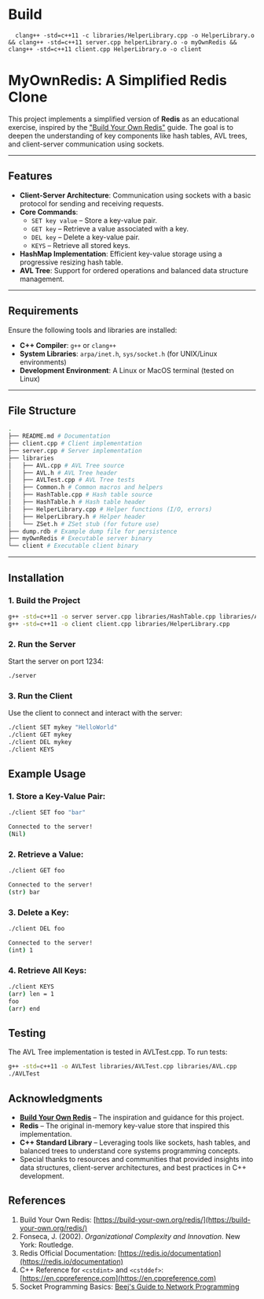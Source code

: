 # Build

```
  clang++ -std=c++11 -c libraries/HelperLibrary.cpp -o HelperLibrary.o && clang++ -std=c++11 server.cpp helperLibrary.o -o myOwnRedis && clang++ -std=c++11 client.cpp HelperLibrary.o -o client
```

# MyOwnRedis: A Simplified Redis Clone

This project implements a simplified version of **Redis** as an educational exercise, inspired by the ["Build Your Own Redis"](https://build-your-own.org/redis/) guide. The goal is to deepen the understanding of key components like hash tables, AVL trees, and client-server communication using sockets.

---

## Features

- **Client-Server Architecture**: Communication using sockets with a basic protocol for sending and receiving requests.
- **Core Commands**:
  - `SET key value` – Store a key-value pair.
  - `GET key` – Retrieve a value associated with a key.
  - `DEL key` – Delete a key-value pair.
  - `KEYS` – Retrieve all stored keys.
- **HashMap Implementation**: Efficient key-value storage using a progressive resizing hash table.
- **AVL Tree**: Support for ordered operations and balanced data structure management.

---

## Requirements

Ensure the following tools and libraries are installed:

- **C++ Compiler**: `g++` or `clang++`
- **System Libraries**: `arpa/inet.h`, `sys/socket.h` (for UNIX/Linux environments)
- **Development Environment**: A Linux or MacOS terminal (tested on Linux)

---

## File Structure

```bash
.
├── README.md # Documentation
├── client.cpp # Client implementation
├── server.cpp # Server implementation
├── libraries
│   ├── AVL.cpp # AVL Tree source
│   ├── AVL.h # AVL Tree header
│   ├── AVLTest.cpp # AVL Tree tests
│   ├── Common.h # Common macros and helpers
│   ├── HashTable.cpp # Hash table source
│   ├── HashTable.h # Hash table header
│   ├── HelperLibrary.cpp # Helper functions (I/O, errors)
│   ├── HelperLibrary.h # Helper header
│   └── ZSet.h # ZSet stub (for future use)
├── dump.rdb # Example dump file for persistence
├── myOwnRedis # Executable server binary
└── client # Executable client binary
```

---

## Installation

### 1. Build the Project

```bash
g++ -std=c++11 -o server server.cpp libraries/HashTable.cpp libraries/AVL.cpp libraries/HelperLibrary.cpp
g++ -std=c++11 -o client client.cpp libraries/HelperLibrary.cpp
```

### 2. Run the Server

Start the server on port 1234:

```bash
./server
```

### 3. Run the Client

Use the client to connect and interact with the server:

```bash
./client SET mykey "HelloWorld"
./client GET mykey
./client DEL mykey
./client KEYS
```

## Example Usage

### 1. Store a Key-Value Pair:

```bash
./client SET foo "bar"

Connected to the server!
(Nil)
```

### 2. Retrieve a Value:

```bash
./client GET foo

Connected to the server!
(str) bar
```

### 3. Delete a Key:

```bash
./client DEL foo

Connected to the server!
(int) 1
```

### 4. Retrieve All Keys:

```bash
./client KEYS
(arr) len = 1
foo
(arr) end
```

## Testing

The AVL Tree implementation is tested in AVLTest.cpp. To run tests:

```bash
g++ -std=c++11 -o AVLTest libraries/AVLTest.cpp libraries/AVL.cpp
./AVLTest
```

## Acknowledgments

- **[Build Your Own Redis](https://build-your-own.org/redis/)** – The inspiration and guidance for this project.
- **Redis** – The original in-memory key-value store that inspired this implementation.
- **C++ Standard Library** – Leveraging tools like sockets, hash tables, and balanced trees to understand core systems programming concepts.
- Special thanks to resources and communities that provided insights into data structures, client-server architectures, and best practices in C++ development.

## References

1. Build Your Own Redis: [https://build-your-own.org/redis/](https://build-your-own.org/redis/)
2. Fonseca, J. (2002). _Organizational Complexity and Innovation_. New York: Routledge.
3. Redis Official Documentation: [https://redis.io/documentation](https://redis.io/documentation)
4. C++ Reference for `<cstdint>` and `<cstddef>`: [https://en.cppreference.com](https://en.cppreference.com)
5. Socket Programming Basics: [Beej's Guide to Network Programming](https://beej.us/guide/bgnet/)
